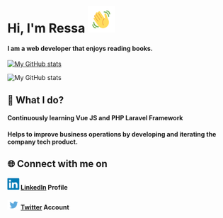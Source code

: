 # Hi, I'm Ressa <img src="/images/wave.gif" width="60px">
#### I am a web developer that enjoys reading books.
[![My GitHub stats](https://github-readme-stats.vercel.app/api?username=nressa)](https://github.com/nressa/github-readme-stats)


![My GitHub stats](https://github-readme-stats.vercel.app/api?username=nressa&count_private=true)

## 🌱 What I do?
#### Continuously learning Vue JS and PHP Laravel Framework
#### Helps to improve business operations by developing and iterating the company tech product.
## 🌐 Connect with me on
#### <img src="/images/linkedin.png" width="30px">[LinkedIn](https://www.linkedin.com/in/ressa-nova-magbanua-3a7850172/) Profile
#### <img src="/images/twitter.jpg" width="30px">[Twitter](https://twitter.com/MagbanuaRessa) Account
